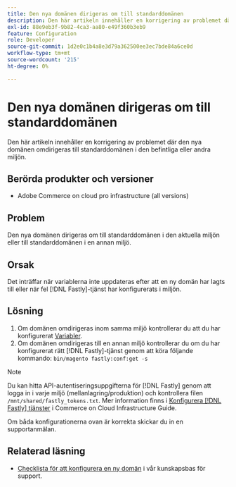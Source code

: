 ```yaml
---
title: Den nya domänen dirigeras om till standarddomänen
description: Den här artikeln innehåller en korrigering av problemet där den nya domänen omdirigeras till standarddomänen i den befintliga eller andra miljön.
exl-id: 88e9eb3f-9b82-4ca3-aa80-e49f360b3eb9
feature: Configuration
role: Developer
source-git-commit: 1d2e0c1b4a8e3d79a362500ee3ec7bde84a6ce0d
workflow-type: tm+mt
source-wordcount: '215'
ht-degree: 0%

---
```


# Den nya domänen dirigeras om till standarddomänen

Den här artikeln innehåller en korrigering av problemet där den nya domänen omdirigeras till standarddomänen i den befintliga eller andra miljön.

## Berörda produkter och versioner

* Adobe Commerce on cloud pro infrastructure (all versions)

## Problem

Den nya domänen dirigeras om till standarddomänen i den aktuella miljön eller till standarddomänen i en annan miljö.

## Orsak

Det inträffar när variablerna inte uppdateras efter att en ny domän har lagts till eller när fel [!DNL Fastly]-tjänst har konfigurerats i miljön.

## Lösning

1. Om domänen omdirigeras inom samma miljö kontrollerar du att du har konfigurerat [Variabler](https://experienceleague.adobe.com/docs/commerce-cloud-service/user-guide/configure-store/multiple-sites.html?lang=sv-SE#modify-variables).
1. Om domänen omdirigeras till en annan miljö kontrollerar du om du har konfigurerat rätt [!DNL Fastly]-tjänst genom att köra följande kommando: `bin/magento fastly:conf:get -s`

>[!NOTE]
>
>Du kan hitta API-autentiseringsuppgifterna för [!DNL Fastly] genom att logga in i varje miljö (mellanlagring/produktion) och kontrollera filen `/mnt/shared/fastly_tokens.txt`. Mer information finns i [Konfigurera [!DNL Fastly] tjänster](https://experienceleague.adobe.com/docs/commerce-cloud-service/user-guide/cdn/setup-fastly/fastly-configuration.html?lang=sv-SE) i Commerce on Cloud Infrastructure Guide.

Om båda konfigurationerna ovan är korrekta skickar du in en supportanmälan.

## Relaterad läsning

* [Checklista för att konfigurera en ny domän](https://experienceleague.adobe.com/docs/commerce-knowledge-base/kb/how-to/checklist-for-setting-up-a-new-domain.html?lang=sv-SE) i vår kunskapsbas för support.
